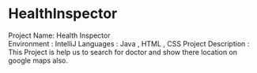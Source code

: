 # HealthInspector

Project Name: Health Inspector  
Environment	:	IntelliJ 
Languages	:	Java , HTML , CSS
Project Description	:	
This Project is help us to search for doctor and show there location on google maps also.

